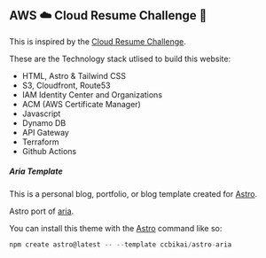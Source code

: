 ## AWS ☁️ Cloud Resume Challenge 🚀

This is inspired by the [Cloud Resume Challenge](https://cloudresumechallenge.dev/docs/the-challenge/aws/).

These are the Technology stack utlised to build this website:

- HTML, Astro & Tailwind CSS
- S3, Cloudfront, Route53
- IAM Identity Center and Organizations
- ACM (AWS Certificate Manager)
- Javascript
- Dynamo DB
- API Gateway
- Terraform
- Github Actions 

##### Aria Template

This is a personal blog, portfolio, or blog template created for [Astro](https://astro.build).

Astro port of [aria](https://github.com/static-templates/aria).

You can install this theme with the [Astro](https://astro.build) command like so:

```js
npm create astro@latest -- --template ccbikai/astro-aria
```
